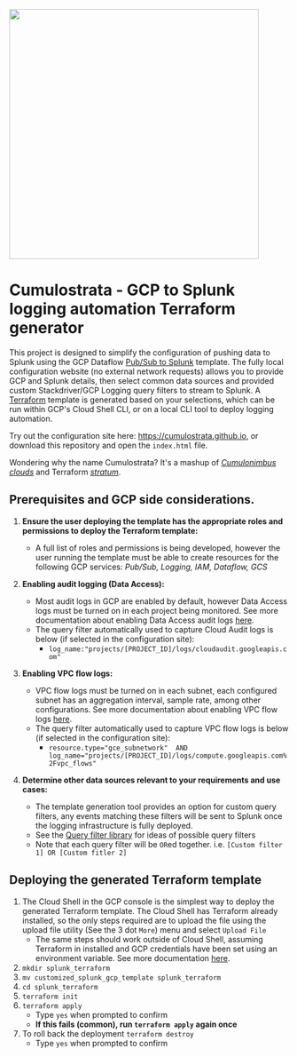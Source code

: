 <img src="/README-static-assets/cumulostrata_logo.png" width="450">

# Cumulostrata - GCP to Splunk logging automation Terraform generator

This project is designed to simplify the configuration of pushing data to Splunk using the GCP Dataflow [Pub/Sub to Splunk](https://cloud.google.com/dataflow/docs/guides/templates/provided-streaming#pubsub-to-splunk) template. The fully local configuration website (no external network requests) allows you to provide GCP and Splunk details, then select common data sources and provided custom Stackdriver/GCP Logging query filters to stream to Splunk. A [Terraform](https://www.terraform.io/) template is generated based on your selections, which can be run within GCP's Cloud Shell CLI, or on a local CLI tool to deploy logging automation.

Try out the configuration site here: https://cumulostrata.github.io, or download this repository and open the `index.html` file.

Wondering why the name Cumulostrata? It's a mashup of *[Cumulonimbus clouds](https://en.wikipedia.org/wiki/Cumulonimbus_cloud)* and Terraform [*stratum*](https://en.wikipedia.org/wiki/Stratum).

## Prerequisites and GCP side considerations.
1. **Ensure the user deploying the template has the appropriate roles and permissions to deploy the Terraform template:**
	-  A full list of roles and permissions is being developed, however the user running the template must be able to create resources for the following GCP services: *Pub/Sub, Logging, IAM, Dataflow, GCS*
2. **Enabling audit logging (Data Access):**
	-	Most audit logs in GCP are enabled by default, however Data Access logs must be turned on in each project being monitored. See more documentation about enabling Data Access audit logs [here](https://cloud.google.com/logging/docs/audit/configure-data-access).
	- The query filter automatically used to capture Cloud Audit logs is below (if selected in the configuration site):
		- `log_name:"projects/[PROJECT_ID]/logs/cloudaudit.googleapis.com"`
	
3. **Enabling VPC flow logs:**
	-	VPC flow logs must be turned on in each subnet, each configured subnet has an aggregation interval, sample rate, among other configurations. See more documentation about enabling VPC flow logs [here](https://cloud.google.com/vpc/docs/using-flow-logs#enabling_vpc_flow_logging).
	-	The query filter automatically used to capture VPC flow logs is below (if selected in the configuration site):
		-	`resource.type="gce_subnetwork"  AND  
log_name="projects/[PROJECT_ID]/logs/compute.googleapis.com%2Fvpc_flows"`

4. **Determine other data sources relevant to your requirements and use cases:**
	- The template generation tool provides an option for custom query filters, any events matching these filters will be sent to Splunk once the logging infrastructure is fully deployed.
	- See the [Query filter library](https://cloud.google.com/logging/docs/view/query-library#networking-filters) for ideas of possible query filters
	- Note that each query filter will be `OR`ed together. i.e. `[Custom filter 1] OR [Custom fitler 2]`

## Deploying the generated Terraform template
1. The Cloud Shell in the GCP console is the simplest way to deploy the generated Terraform template. The Cloud Shell has Terraform already installed, so the only steps required are to upload the file using the upload file utility (See the 3 dot `More`) menu and select `Upload File`
	- The same steps should work outside of Cloud Shell, assuming Terraform in installed and GCP credentials have been set using an environment variable. See more documentation [here](https://www.terraform.io/docs/providers/google/guides/getting_started.html).
2. `mkdir splunk_terraform`
3. `mv customized_splunk_gcp_template splunk_terraform`
4. `cd splunk_terraform`
5. `terraform init`
6. `terraform apply`
	- Type `yes` when prompted to confirm
	- **If this fails (common), run `terraform apply` again once**
7. To roll back the deployment `terraform destroy`
	-	Type `yes` when prompted to confirm